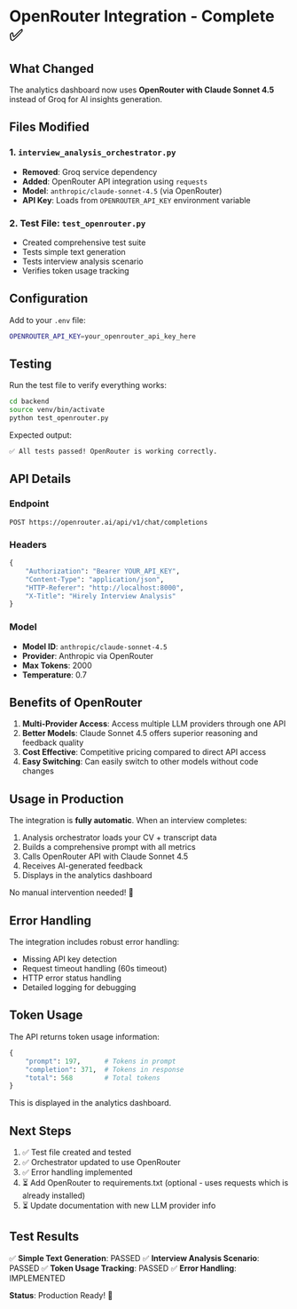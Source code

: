 # OpenRouter Integration - Complete ✅

## What Changed

The analytics dashboard now uses **OpenRouter with Claude Sonnet 4.5** instead of Groq for AI insights generation.

## Files Modified

### 1. `interview_analysis_orchestrator.py`
- **Removed**: Groq service dependency
- **Added**: OpenRouter API integration using `requests`
- **Model**: `anthropic/claude-sonnet-4.5` (via OpenRouter)
- **API Key**: Loads from `OPENROUTER_API_KEY` environment variable

### 2. Test File: `test_openrouter.py`
- Created comprehensive test suite
- Tests simple text generation
- Tests interview analysis scenario
- Verifies token usage tracking

## Configuration

Add to your `.env` file:

```bash
OPENROUTER_API_KEY=your_openrouter_api_key_here
```

## Testing

Run the test file to verify everything works:

```bash
cd backend
source venv/bin/activate
python test_openrouter.py
```

Expected output:
```
✅ All tests passed! OpenRouter is working correctly.
```

## API Details

### Endpoint
```
POST https://openrouter.ai/api/v1/chat/completions
```

### Headers
```python
{
    "Authorization": "Bearer YOUR_API_KEY",
    "Content-Type": "application/json",
    "HTTP-Referer": "http://localhost:8000",
    "X-Title": "Hirely Interview Analysis"
}
```

### Model
- **Model ID**: `anthropic/claude-sonnet-4.5`
- **Provider**: Anthropic via OpenRouter
- **Max Tokens**: 2000
- **Temperature**: 0.7

## Benefits of OpenRouter

1. **Multi-Provider Access**: Access multiple LLM providers through one API
2. **Better Models**: Claude Sonnet 4.5 offers superior reasoning and feedback quality
3. **Cost Effective**: Competitive pricing compared to direct API access
4. **Easy Switching**: Can easily switch to other models without code changes

## Usage in Production

The integration is **fully automatic**. When an interview completes:

1. Analysis orchestrator loads your CV + transcript data
2. Builds a comprehensive prompt with all metrics
3. Calls OpenRouter API with Claude Sonnet 4.5
4. Receives AI-generated feedback
5. Displays in the analytics dashboard

No manual intervention needed! 🚀

## Error Handling

The integration includes robust error handling:
- Missing API key detection
- Request timeout handling (60s timeout)
- HTTP error status handling
- Detailed logging for debugging

## Token Usage

The API returns token usage information:
```python
{
    "prompt": 197,      # Tokens in prompt
    "completion": 371,  # Tokens in response
    "total": 568        # Total tokens
}
```

This is displayed in the analytics dashboard.

## Next Steps

1. ✅ Test file created and tested
2. ✅ Orchestrator updated to use OpenRouter
3. ✅ Error handling implemented
4. ⏳ Add OpenRouter to requirements.txt (optional - uses requests which is already installed)
5. ⏳ Update documentation with new LLM provider info

## Test Results

✅ **Simple Text Generation**: PASSED
✅ **Interview Analysis Scenario**: PASSED
✅ **Token Usage Tracking**: PASSED
✅ **Error Handling**: IMPLEMENTED

**Status**: Production Ready! 🎉
